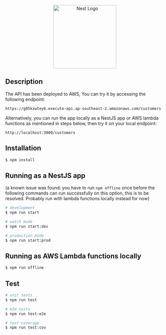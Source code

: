 <p align="center">
  <a href="http://nestjs.com/" target="blank"><img src="https://nestjs.com/img/logo-small.svg" width="200" alt="Nest Logo" /></a>
</p>

## Description

The API has been deployed to AWS, You can try it by accessing the following endpoint:

`https://g85kxwtey6.execute-api.ap-southeast-2.amazonaws.com/customers`

Alternatively, you can run the app locally as a NestJS app or AWS lambda functions as mentioned in steps below, then try it on your local endpoint:

`http://localhost:3000/customers`

## Installation

```bash
$ npm install
```

## Running as a NestJS app

(a known issue was found: you have to run `npm offline` once before the following commands can run successfully on this option, this is to be resolved. Probably run with lambda functions locally instead for now)

```bash
# development
$ npm run start

# watch mode
$ npm run start:dev

# production mode
$ npm run start:prod
```

## Running as AWS Lambda functions locally

```bash
$ npm run offline
```

## Test

```bash
# unit tests
$ npm run test

# e2e tests
$ npm run test:e2e

# test coverage
$ npm run test:cov
```
